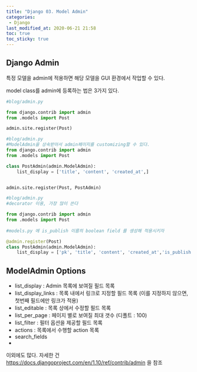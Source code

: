 ```yaml
---
title: "Django 03. Model Admin"
categories:
 - Django
last_modified_at: 2020-06-21 21:58
toc: true
toc_sticky: true
---
```


## Django Admin

특정 모델을 admin에 적용하면 해당 모델을 GUI 환경에서 작업할 수 있다.

model class를 admin에 등록하는 법은 3가지 있다.

```python
#blog/admin.py

from django.contrib import admin
from .models import Post

admin.site.register(Post)
```

```python
#blog/admin.py
#ModelAdmin을 상속받아서 admin페이지를 customizing할 수 있다.
from django.contrib import admin
from .models import Post

class PostAdmin(admin.ModelAdmin):
    list_display = ['title', 'content', 'created_at',]


admin.site.register(Post, PostAdmin)
```

```python
#blog/admin.py
#decorator 이용, 가장 많이 쓴다

from django.contrib import admin
from .models import Post
 
#models.py 에 is_publish 이름의 boolean field 를 생성해 적용시키자

@admin.register(Post)
class PostAdmin(admin.ModelAdmin):
    list_display = ['pk', 'title', 'content', 'created_at','is_publish',]

```

## ModelAdmin Options

- list_display : Admin 목록에 보여질 필드 목록
- list_display_links : 목록 내에서 링크로 지정할 필드 목록 (이를 지정하지 않으면, 첫번째 필드에만 링크가 적용)
- list_editable : 목록 상에서 수정할 필드 목록
- list_per_page : 페이지 별로 보여질 최대 갯수 (디폴트 : 100)
- list_filter : 필터 옵션을 제공할 필드 목록
- actions : 목록에서 수행할 action 목록
- search_fields
- 

이외에도 많다. 자세한 건 <https://docs.djangoproject.com/en/1.10/ref/contrib/admin>
을 참조